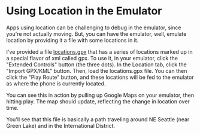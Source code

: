 # Using Location in the Emulator

Apps using location can be challenging to debug in the emulator, since you're not actually moving. 
But, you can have the emulator, well, emulate location by providing it a file with some locations 
in it. 

I've provided a file [locations.gpx](locations.gpx) that has a series of locations marked up in a 
special flavor of xml called gpx. To use it, in your emulator,  click the "Extended Controls" button 
(the three dots). In the Location tab, click the "Import GPX/KML" button. Then, load the locations.gpx 
file. You can then click the "Play Route" button, and these locations will be fed to the emulator as 
where the phone is currently located. 

You can see this in action by pulling up Google Maps on your emulator, then hitting play. The map 
should update, reflecting the change in location over time. 

You'll see that this file is basically a path traveling around NE Seattle (near Green Lake) and 
in the International District. 


